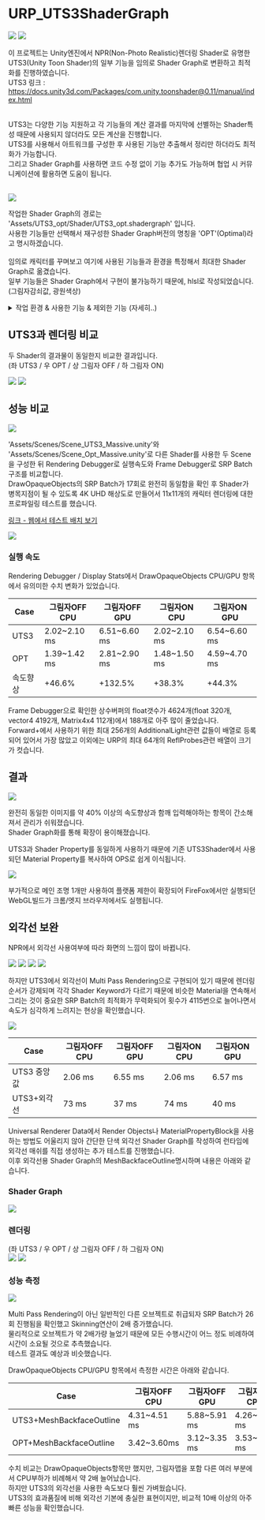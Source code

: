 # URP_UTS3ShaderGraph


<img src="https://github.com/haiun/URP_UTS3ShaderGraph/blob/main/ReadmeImage/K-012.png?raw=true"/>
<img src="https://github.com/haiun/URP_UTS3ShaderGraph/blob/main/ReadmeImage/K-013.png?raw=true"/>

이 프로젝트는 Unity엔진에서 NPR(Non-Photo Realistic)렌더링 Shader로 유명한 UTS3(Unity Toon Shader)의 일부 기능을 임의로 Shader Graph로 변환하고 최적화를 진행하였습니다.<br>
UTS3 링크 : https://docs.unity3d.com/Packages/com.unity.toonshader@0.11/manual/index.html <br>
<br>

UTS3는 다양한 기능 지원하고 각 기능들의 계산 결과를 마지막에 선별하는 Shader특성 때문에 사용되지 않더라도 모든 계산을 진행합니다.<br>
UTS3를 사용해서 아트워크를 구성한 후 사용된 기능만 추출해서 정리만 하더라도 최적화가 가능합니다.<br>
그리고 Shader Graph를 사용하면 코드 수정 없이 기능 추가도 가능하며 협업 시 커뮤니케이션에 활용하면 도움이 됩니다.<br>
<br>

<img src="https://github.com/haiun/URP_UTS3ShaderGraph/blob/main/ReadmeImage/shadergraph.png?raw=true"/>

작업한 Shader Graph의 경로는 'Assets/UTS3_opt/Shader/UTS3_opt.shadergraph' 입니다.<br>
사용한 기능들만 선택해서 재구성한 Shader Graph버전의 명칭을 'OPT'(Optimal)라고 명시하겠습니다.<br>
<br>
임의로 캐릭터를 꾸며보고 여기에 사용된 기능들과 환경을 특정해서 최대한 Shader Graph로 옮겼습니다.<br>
일부 기능들은 Shader Graph에서 구현이 불가능하기 때문에, hlsl로 작성되었습니다. (그림자감쇠값, 광원색상)<br>

<details>
  <summary>작업 환경 & 사용한 기능 & 제외한 기능 (자세히..)</summary>
  
작업 환경 : Unity6 (6000.0.41f1), URP, 포워드렌더링, Cascade Shadow Map, 메인광원1개<br>

사용한 기능
- Three Color Map and Control Map Settings
  - Base Map
  - Normal Map
- Shading Steps and Feather Settings
  - Base Color Step & Feather
  - Shading Color Step & Feather
- Highlight Settings
  - Highlight Power
  - Specular Mode Soft Only
- Rim Light
  - Color & Level

제외한 기능
- Outline Settings (Shader Graph가 Multi Pass를 지원하지 않음 / 글의 마지막에 보완함)
- Material Capture Settings
- Emission Settings
- Angel Ring Projection Settings
- Metaverse Settings
</details>

## UTS3과 렌더링 비교


두 Shader의 결과물이 동일한지 비교한 결과입니다.<br>
(좌 UTS3 / 우 OPT / 상 그림자 OFF / 하 그림자 ON)<br>

<img src="https://github.com/haiun/URP_UTS3ShaderGraph/blob/main/ReadmeImage/comp_no_shadow.gif?raw=true"/>
<img src="https://github.com/haiun/URP_UTS3ShaderGraph/blob/main/ReadmeImage/comp_shadow.gif?raw=true"/>

## 성능 비교

<img src="https://github.com/haiun/URP_UTS3ShaderGraph/blob/main/ReadmeImage/speed_test.png?raw=true"/>

'Assets/Scenes/Scene_UTS3_Massive.unity'와 'Assets/Scenes/Scene_Opt_Massive.unity'로 다른 Shader를 사용한 두 Scene을 구성한 뒤 Rendering Debugger로 실행속도와 Frame Debugger로 SRP Batch구조를 비교합니다.<br>
DrawOpaqueObjects의 SRP Batch가 17회로 완전히 동일함을 확인 후 Shader가 병목지점이 될 수 있도록 4K UHD 해상도로 만들어서 11x11개의 캐릭터 렌더링에 대한 프로파일링 테스트를 했습니다.<br>

[링크 - 웹에서 테스트 배치 보기](https://haiun.github.io/UnityChan_TEST/ "WebGl버전 실행")<br>

<img src="https://github.com/haiun/URP_UTS3ShaderGraph/blob/main/ReadmeImage/srp_batch_17.gif?raw=true"/>

### 실행 속도

Rendering Debugger / Display Stats에서 DrawOpaqueObjects CPU/GPU 항목에서 유의미한 수치 변화가 있었습니다.<br>

| Case | 그림자OFF CPU | 그림자OFF GPU | 그림자ON CPU | 그림자ON GPU |
| ------ | ------ | ------| ------ | ------ |
| UTS3 | 2.02~2.10 ms | 6.51~6.60 ms | 2.02~2.10 ms | 6.54~6.60 ms |
| OPT | 1.39~1.42 ms | 2.81~2.90 ms | 1.48~1.50 ms | 4.59~4.70 ms |
| 속도향상 | +46.6% | +132.5% | +38.3% | +44.3% |

Frame Debugger으로 확인한 상수버퍼의 float갯수가 4624개(float 320개, vector4 4192개, Matrix4x4 112개)에서 188개로 아주 많이 줄었습니다.<br>
Forward+에서 사용하기 위한 최대 256개의 AdditionalLight관련 값들이 배열로 등록 되어 있어서 가장 많았고 이외에는 URP의 최대 64개의 ReflProbes관련 배열이 크기가 컷습니다.<br>

## 결과

<img src="https://github.com/haiun/URP_UTS3ShaderGraph/blob/main/ReadmeImage/K-005.png?raw=true"/>

완전히 동일한 이미지를 약 40% 이상의 속도향상과 함깨 입력해야하는 항목이 간소해져서 관리가 쉬워졌습니다.<br>
Shader Graph화를 통해 확장이 용이해졌습니다.<br>

UTS3과 Shader Property를 동일하게 사용하기 때문에 기존 UTS3Shader에서 사용되던 Material Property를 복사하여 OPS로 쉽게 이식됩니다.<br>

<img src="https://github.com/haiun/URP_UTS3ShaderGraph/blob/main/ReadmeImage/K-008.png?raw=true"/>

부가적으로 메인 조명 1개만 사용하여 플랫폼 제한이 확장되어 FireFox에서만 실행되던 WebGL빌드가 크롬/엣지 브라우저에서도 실행됩니다.<br>


## 외각선 보완




NPR에서 외각선 사용여부에 따라 화면의 느낌이 많이 바뀝니다.<br>

<img src="https://github.com/haiun/URP_UTS3ShaderGraph/blob/main/ReadmeImage/K-015.png?raw=true"/>
<img src="https://github.com/haiun/URP_UTS3ShaderGraph/blob/main/ReadmeImage/K-012.png?raw=true"/>
<img src="https://github.com/haiun/URP_UTS3ShaderGraph/blob/main/ReadmeImage/K-017.png?raw=true"/>
<img src="https://github.com/haiun/URP_UTS3ShaderGraph/blob/main/ReadmeImage/K-013.png?raw=true"/>

하지만 UTS3에서 외각선이 Multi Pass Rendering으로 구현되어 있기 때문에 렌더링 순서가 강제되며 각각 Shader Keyword가 다르기 때문에 비슷한 Material을 연속해서 그리는 것이 중요한 SRP Batch의 최적화가 무력화되어 횟수가 4115번으로 늘어나면서 속도가 심각하게 느려지는 현상을 확인했습니다.<br>

<img src="https://github.com/haiun/URP_UTS3ShaderGraph/blob/main/ReadmeImage/srp_batch_failed_outline.gif?raw=true"/>

| Case | 그림자OFF CPU | 그림자OFF GPU | 그림자ON CPU | 그림자ON GPU |
| ------ | ------ | ------| ------ | ------ |
| UTS3 중앙값 | 2.06 ms | 6.55 ms | 2.06 ms | 6.57 ms |
| UTS3+외각선 | 73 ms | 37 ms | 74 ms | 40 ms |

Universal Renderer Data에서 Render Objects나 MaterialPropertyBlock을 사용하는 방법도 어울리지 않아 간단한 단색 외각선 Shader Graph를 작성하여 런타임에 외각선 매쉬를 직접 생성하는 추가 테스트를 진행했습니다.<br>
이후 외각선용 Shader Graph의 MeshBackfaceOutline명시하며 내용은 아래와 같습니다.<br>

### Shader Graph

<img src="https://github.com/haiun/URP_UTS3ShaderGraph/blob/main/ReadmeImage/K-006.png?raw=true"/>

### 렌더링

(좌 UTS3 / 우 OPT / 상 그림자 OFF / 하 그림자 ON)<br>
<img src="https://github.com/haiun/URP_UTS3ShaderGraph/blob/main/ReadmeImage/simple_outline.gif?raw=true"/>
<img src="https://github.com/haiun/URP_UTS3ShaderGraph/blob/main/ReadmeImage/simple_outline_shadow.gif?raw=true"/>

### 성능 측정

<img src="https://github.com/haiun/URP_UTS3ShaderGraph/blob/main/ReadmeImage/srp_batch_outline.gif?raw=true"/>

Multi Pass Rendering이 아닌 일반적인 다른 오브젝트로 취급되자 SRP Batch가 26회 진행됨을 확인했고 Skinning연산이 2배 증가했습니다.<br>
물리적으로 오브젝트가 약 2배가량 늘었기 때문에 모든 수행시간이 어느 정도 비례하여 시간이 소요될 것으로 추측했습니다.<br>
테스트 결과도 예상과 비슷했습니다.<br>

DrawOpaqueObjects CPU/GPU 항목에서 측정한 시간은 아래와 같습니다.

| Case | 그림자OFF CPU | 그림자OFF GPU | 그림자ON CPU | 그림자ON GPU |
| ------ | ------ | ------| ------ | ------ |
| UTS3+MeshBackfaceOutline | 4.31~4.51 ms | 5.88~5.91 ms | 4.26~4.63 ms | 5.82~5.89 ms |
| OPT+MeshBackfaceOutline | 3.42~3.60ms | 3.12~3.35 ms | 3.53~3.73 ms | 3.18~3.31 ms |

수치 비교는 DrawOpaqueObjects항목만 했지만, 그림자맵을 포함 다른 여러 부분에서 CPU부하가 비례해서 약 2배 늘어났습니다.<br>
하지만 UTS3의 외각선을 사용한 속도보다 훨씬 가벼웠습니다.<br>
UTS3의 효과품질에 비해 외각선 기본에 충실한 표현이지만, 비교적 10배 이상의 아주 빠른 성능을 확인했습니다.
